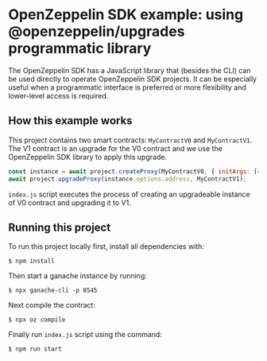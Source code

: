 # OpenZeppelin SDK example: using @openzeppelin/upgrades programmatic library

The OpenZeppelin SDK has a JavaScript library that (besides the CLI) can be used directly to operate OpenZeppelin SDK projects. It can be especially useful when a programmatic interface is preferred or more flexibility and lower-level access is required. 

## How this example works

This project contains two smart contracts: `MyContractV0` and `MyContractV1`. The V1 contract is an upgrade for the V0 contract and we use the OpenZeppelin SDK library to apply this upgrade. 

```js
const instance = await project.createProxy(MyContractV0, { initArgs: [42] });
await project.upgradeProxy(instance.options.address, MyContractV1);
```

`index.js` script executes the process of creating an upgradeable instance of V0 contract and upgrading it to V1.

## Running this project

To run this project locally first, install all dependencies with:

    $ npm install

Then start a ganache instance by running:

    $ npx ganache-cli -p 8545

Next compile the contract:

    $ npx oz compile

Finally run `index.js` script using the command:

    $ npm run start
